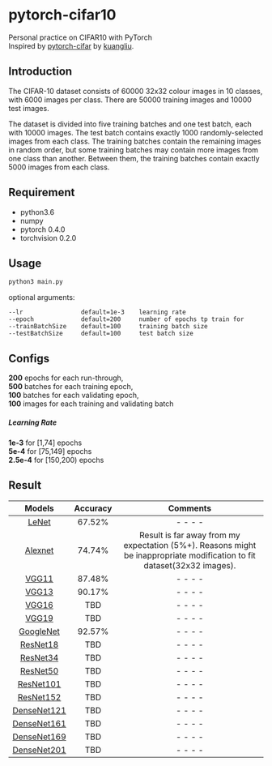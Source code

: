 # pytorch-cifar10
Personal practice on CIFAR10 with PyTorch <br>
Inspired by [pytorch-cifar](https://github.com/kuangliu/pytorch-cifar) by [kuangliu](https://github.com/kuangliu). 

## Introduction
The CIFAR-10 dataset consists of 60000 32x32 colour images in 10 classes, with 6000 images per class. 
There are 50000 training images and 10000 test images. 

The dataset is divided into five training batches and one test batch, each with 10000 images. 
The test batch contains exactly 1000 randomly-selected images from each class. 
The training batches contain the remaining images in random order, but some training batches may contain more images from one class than another. 
Between them, the training batches contain exactly 5000 images from each class. 

## Requirement
- python3.6
- numpy
- pytorch 0.4.0
- torchvision 0.2.0

## Usage
```bash
python3 main.py
```
optional arguments:

    --lr                default=1e-3    learning rate
    --epoch             default=200     number of epochs tp train for
    --trainBatchSize    default=100     training batch size
    --testBatchSize     default=100     test batch size
## Configs
__200__ epochs for each run-through, <br>
__500__ batches for each training epoch, <br>
__100__ batches for each validating epoch, <br>
__100__ images for each training and validating batch

##### Learning Rate
__1e-3__ for [1,74] epochs <br>
__5e-4__ for [75,149] epochs <br>
__2.5e-4__ for [150,200) epochs <br>

## Result
Models | Accuracy | Comments
:---:|:---:|:---:
[LeNet](https://github.com/IvoryCandy/pytorch-cifar10/blob/master/models/LeNet.py) | 67.52% | - - - -
[Alexnet](https://github.com/IvoryCandy/pytorch-cifar10/blob/master/models/AlexNet.py) | 74.74% | Result is far away from my expectation (5%+). Reasons might be inappropriate modification to fit dataset(32x32 images). 
[VGG11](https://github.com/IvoryCandy/pytorch-cifar10/blob/master/models/VGG.py) | 87.48% | - - - -
[VGG13](https://github.com/IvoryCandy/pytorch-cifar10/blob/master/models/VGG.py)  | 90.17% | - - - -
[VGG16](https://github.com/IvoryCandy/pytorch-cifar10/blob/master/models/VGG.py) | TBD | - - - -
[VGG19](https://github.com/IvoryCandy/pytorch-cifar10/blob/master/models/VGG.py) | TBD | - - - -
[GoogleNet](https://github.com/IvoryCandy/pytorch-cifar10/blob/master/models/GoogleNet.py) | 92.57% | - - - -
[ResNet18](https://github.com/IvoryCandy/pytorch-cifar10/blob/master/models/ResNet.py) | TBD | - - - -
[ResNet34](https://github.com/IvoryCandy/pytorch-cifar10/blob/master/models/ResNet.py) | TBD | - - - -
[ResNet50](https://github.com/IvoryCandy/pytorch-cifar10/blob/master/models/ResNet.py) | TBD | - - - -
[ResNet101](https://github.com/IvoryCandy/pytorch-cifar10/blob/master/models/ResNet.py) | TBD | - - - -
[ResNet152](https://github.com/IvoryCandy/pytorch-cifar10/blob/master/models/ResNet.py) | TBD | - - - -
[DenseNet121](https://github.com/IvoryCandy/pytorch-cifar10/blob/master/models/DenseNet.py) | TBD | - - - -
[DenseNet161](https://github.com/IvoryCandy/pytorch-cifar10/blob/master/models/DenseNet.py) | TBD | - - - -
[DenseNet169](https://github.com/IvoryCandy/pytorch-cifar10/blob/master/models/DenseNet.py) | TBD | - - - -
[DenseNet201](https://github.com/IvoryCandy/pytorch-cifar10/blob/master/models/DenseNet.py) | TBD | - - - -

